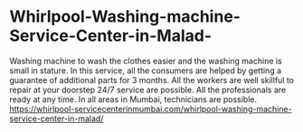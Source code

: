 # Whirlpool-Washing-machine-Service-Center-in-Malad-
Washing machine to wash the clothes easier and the washing machine is small in stature. In this service, all the consumers are helped by getting a guarantee of additional parts for 3 months. All the workers are well skillful to repair at your doorstep 24/7 service are possible. All the professionals are ready at any time. In all areas in Mumbai, technicians are possible. https://whirlpool-servicecenterinmumbai.com/whirlpool-washing-machine-service-center-in-malad/
